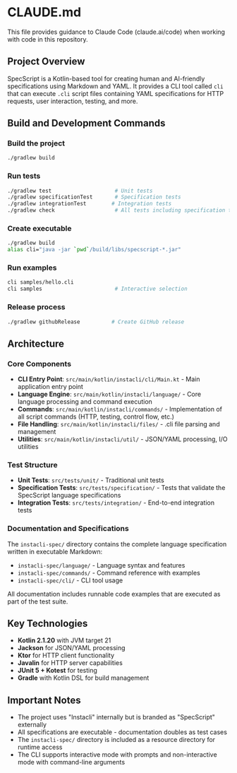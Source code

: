 # CLAUDE.md

This file provides guidance to Claude Code (claude.ai/code) when working with code in this repository.

## Project Overview

SpecScript is a Kotlin-based tool for creating human and AI-friendly specifications using Markdown and YAML. It provides a CLI tool called `cli` that can execute `.cli` script files containing YAML specifications for HTTP requests, user interaction, testing, and more.

## Build and Development Commands

### Build the project
```bash
./gradlew build
```

### Run tests
```bash
./gradlew test                    # Unit tests
./gradlew specificationTest       # Specification tests
./gradlew integrationTest        # Integration tests
./gradlew check                   # All tests including specification tests
```

### Create executable
```bash
./gradlew build
alias cli="java -jar `pwd`/build/libs/specscript-*.jar"
```

### Run examples
```bash
cli samples/hello.cli
cli samples                       # Interactive selection
```

### Release process
```bash
./gradlew githubRelease          # Create GitHub release
```

## Architecture

### Core Components

- **CLI Entry Point**: `src/main/kotlin/instacli/cli/Main.kt` - Main application entry point
- **Language Engine**: `src/main/kotlin/instacli/language/` - Core language processing and command execution
- **Commands**: `src/main/kotlin/instacli/commands/` - Implementation of all script commands (HTTP, testing, control flow, etc.)
- **File Handling**: `src/main/kotlin/instacli/files/` - .cli file parsing and management
- **Utilities**: `src/main/kotlin/instacli/util/` - JSON/YAML processing, I/O utilities

### Test Structure

- **Unit Tests**: `src/tests/unit/` - Traditional unit tests
- **Specification Tests**: `src/tests/specification/` - Tests that validate the SpecScript language specifications
- **Integration Tests**: `src/tests/integration/` - End-to-end integration tests

### Documentation and Specifications

The `instacli-spec/` directory contains the complete language specification written in executable Markdown:
- `instacli-spec/language/` - Language syntax and features
- `instacli-spec/commands/` - Command reference with examples
- `instacli-spec/cli/` - CLI tool usage

All documentation includes runnable code examples that are executed as part of the test suite.

## Key Technologies

- **Kotlin 2.1.20** with JVM target 21
- **Jackson** for JSON/YAML processing
- **Ktor** for HTTP client functionality
- **Javalin** for HTTP server capabilities
- **JUnit 5 + Kotest** for testing
- **Gradle** with Kotlin DSL for build management

## Important Notes

- The project uses "Instacli" internally but is branded as "SpecScript" externally
- All specifications are executable - documentation doubles as test cases
- The `instacli-spec/` directory is included as a resource directory for runtime access
- The CLI supports interactive mode with prompts and non-interactive mode with command-line arguments